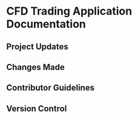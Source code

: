 # CFD Trading Application Documentation

## Project Updates

## Changes Made

## Contributor Guidelines

## Version Control

